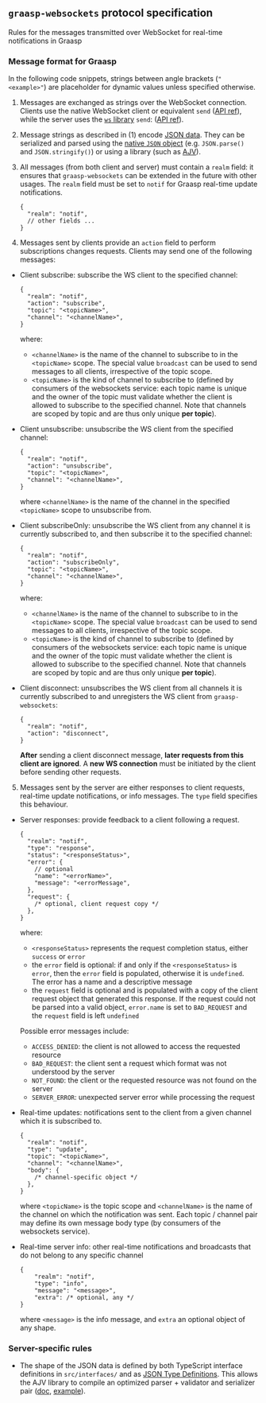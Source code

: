 ## `graasp-websockets` protocol specification

Rules for the messages transmitted over WebSocket for real-time notifications in Graasp

### Message format for Graasp

In the following code snippets, strings between angle brackets (`"<example>"`) are placeholder for dynamic values unless specified otherwise.

1. Messages are exchanged as strings over the WebSocket connection. Clients use the native WebSocket client or equivalent `send` ([API ref](https://developer.mozilla.org/en-US/docs/Web/API/WebSocket/send)), while the server uses the [`ws` library](https://github.com/websockets/ws) `send`: ([API ref](https://github.com/websockets/ws/blob/master/doc/ws.md#websocketsenddata-options-callback)).

2. Message strings as described in (1) encode [JSON data](https://www.json.org/). They can be serialized and parsed using the [native `JSON` object](https://developer.mozilla.org/en-US/docs/Web/JavaScript/Reference/Global_Objects/JSON) (e.g. `JSON.parse()` and `JSON.stringify()`) or using a library (such as [AJV](https://github.com/ajv-validator/ajv)).

3. All messages (from both client and server) must contain a `realm` field: it ensures that `graasp-websockets` can be extended in the future with other usages. The `realm` field must be set to `notif` for Graasp real-time update notifications.

   ```jsonc
   {
     "realm": "notif",
     // other fields ...
   }
   ```

4. Messages sent by clients provide an `action` field to perform subscriptions changes requests. Clients may send one of the following messages:

- Client subscribe: subscribe the WS client to the specified channel:

  ```jsonc
  {
    "realm": "notif",
    "action": "subscribe",
    "topic": "<topicName>",
    "channel": "<channelName>",
  }
  ```

  where:

  - `<channelName>` is the name of the channel to subscribe to in the `<topicName>` scope. The special value `broadcast` can be used to send messages to all clients, irrespective of the topic scope.
  - `<topicName>` is the kind of channel to subscribe to (defined by consumers of the websockets service: each topic name is unique and the owner of the topic must validate whether the client is allowed to subscribe to the specified channel. Note that channels are scoped by topic and are thus only unique **per topic**).

- Client unsubscribe: unsubscribe the WS client from the specified channel:

  ```jsonc
  {
    "realm": "notif",
    "action": "unsubscribe",
    "topic": "<topicName>",
    "channel": "<channelName>",
  }
  ```

  where `<channelName>` is the name of the channel in the specified `<topicName>` scope to unsubscribe from.

- Client subscribeOnly: unsubscribe the WS client from any channel it is currently subscribed to, and then subscribe it to the specified channel:

  ```jsonc
  {
    "realm": "notif",
    "action": "subscribeOnly",
    "topic": "<topicName>",
    "channel": "<channelName>",
  }
  ```

  where:

  - `<channelName>` is the name of the channel to subscribe to in the `<topicName>` scope. The special value `broadcast` can be used to send messages to all clients, irrespective of the topic scope.
  - `<topicName>` is the kind of channel to subscribe to (defined by consumers of the websockets service: each topic name is unique and the owner of the topic must validate whether the client is allowed to subscribe to the specified channel. Note that channels are scoped by topic and are thus only unique **per topic**).

- Client disconnect: unsubscribes the WS client from all channels it is currently subscribed to and unregisters the WS client from `graasp-websockets`:
  ```jsonc
  {
    "realm": "notif",
    "action": "disconnect",
  }
  ```
  **After** sending a client disconnect message, **later requests from this client are ignored**. A **new WS connection** must be initiated by the client before sending other requests.

5. Messages sent by the server are either responses to client requests, real-time update notifications, or info messages. The `type` field specifies this behaviour.

- Server responses: provide feedback to a client following a request.

  ```jsonc
  {
    "realm": "notif",
    "type": "response",
    "status": "<responseStatus>",
    "error": {
      // optional
      "name": "<errorName>",
      "message": "<errorMessage",
    },
    "request": {
      /* optional, client request copy */
    },
  }
  ```

  where:

  - `<responseStatus>` represents the request completion status, either `success` or `error`
  - the `error` field is optional: if and only if the `<responseStatus>` is `error`, then the `error` field is populated, otherwise it is `undefined`. The error has a name and a descriptive message
  - the `request` field is optional and is populated with a copy of the client request object that generated this response. If the request could not be parsed into a valid object, `error.name` is set to `BAD_REQUEST` and the `request` field is left `undefined`

  Possible error messages include:

  - `ACCESS_DENIED`: the client is not allowed to access the requested resource
  - `BAD_REQUEST`: the client sent a request which format was not understood by the server
  - `NOT_FOUND`: the client or the requested resource was not found on the server
  - `SERVER_ERROR`: unexpected server error while processing the request

- Real-time updates: notifications sent to the client from a given channel which it is subscribed to.

  ```jsonc
  {
    "realm": "notif",
    "type": "update",
    "topic": "<topicName>",
    "channel": "<channelName>",
    "body": {
      /* channel-specific object */
    },
  }
  ```

  where `<topicName>` is the topic scope and `<channelName>` is the name of the channel on which the notification was sent. Each topic / channel pair may define its own message body type (by consumers of the websockets service).

- Real-time server info: other real-time notifications and broadcasts that do not belong to any specific channel
  ```jsonc
  {
      "realm": "notif",
      "type": "info",
      "message": "<message>",
      "extra": /* optional, any */
  }
  ```
  where `<message>` is the info message, and `extra` an optional object of any shape.

### Server-specific rules

- The shape of the JSON data is defined by both TypeScript interface definitions in `src/interfaces/` and as [JSON Type Definitions](https://jsontypedef.com/). This allows the AJV library to compile an optimized parser + validator and serializer pair ([doc](https://ajv.js.org/json-type-definition.html), [example](https://ajv.js.org/guide/typescript.html#type-safe-parsers-and-serializers)).
